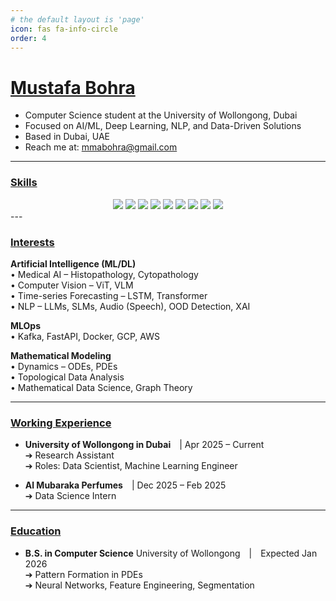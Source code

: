```yaml
---
# the default layout is 'page'
icon: fas fa-info-circle
order: 4
---
```


# [**Mustafa Bohra**](http://linkedin.com/in/mmabohra)
- Computer Science student at the University of Wollongong, Dubai  
- Focused on AI/ML, Deep Learning, NLP, and Data-Driven Solutions  
- Based in Dubai, UAE  
- Reach me at: [mmabohra@gmail.com](mailto:mmabohra@gmail.com)

---
### <u>Skills</u>
<div align="center">
<img src="https://img.shields.io/badge/Keras-%23D00000.svg?style=for-the-badge&logo=Keras&logoColor=white" />
<img src="https://img.shields.io/badge/PyTorch-%23EE4C2C.svg?style=for-the-badge&logo=PyTorch&logoColor=white" />
<img src="https://img.shields.io/badge/TensorFlow-%23FF6F00.svg?style=for-the-badge&logo=TensorFlow&logoColor=white" />
<img src="https://img.shields.io/badge/AWS-%23FF9900.svg?style=for-the-badge&logo=amazon-aws&logoColor=white" />
<img src="https://img.shields.io/badge/scikit--learn-%23F7931E.svg?style=for-the-badge&logo=scikit-learn&logoColor=white" />
<img src="https://img.shields.io/badge/Matplotlib-%23ffffff.svg?style=for-the-badge&logo=Matplotlib&logoColor=black" />
<img src="https://img.shields.io/badge/kubernetes-%23326ce5.svg?style=for-the-badge&logo=kubernetes&logoColor=white" />
<img src="https://img.shields.io/badge/python-3670A0?style=for-the-badge&logo=python&logoColor=ffdd54" />
<img src="https://img.shields.io/badge/numpy-%23013243.svg?style=for-the-badge&logo=numpy&logoColor=white" />
</div>
---

### <u>Interests</u>

**Artificial Intelligence (ML/DL)**  
• Medical AI – Histopathology, Cytopathology  
• Computer Vision – ViT, VLM  
• Time-series Forecasting – LSTM, Transformer  
• NLP – LLMs, SLMs, Audio (Speech), OOD Detection, XAI

**MLOps**  
• Kafka, FastAPI, Docker, GCP, AWS

**Mathematical Modeling**  
• Dynamics – ODEs, PDEs  
• Topological Data Analysis  
• Mathematical Data Science, Graph Theory

---

### <u>Working Experience</u>

- **University of Wollongong in Dubai** | Apr 2025 – Current  
➔ Research Assistant  
➔ Roles: Data Scientist, Machine Learning Engineer

- **Al Mubaraka Perfumes** | Dec 2025 – Feb 2025  
➔ Data Science Intern  

---

### <u>Education</u>

- **B.S. in Computer Science**  University of Wollongong | Expected Jan 2026  
➔ Pattern Formation in PDEs  
➔ Neural Networks, Feature Engineering, Segmentation
